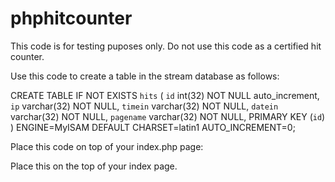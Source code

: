 # phphitcounter
This code is for testing puposes only.
Do not use this code as a certified hit counter.


Use this code to create a table in the stream database as follows:

CREATE TABLE IF NOT EXISTS `hits` (
  `id` int(32) NOT NULL auto_increment,
  `ip` varchar(32) NOT NULL,
  `timein` varchar(32) NOT NULL,
  `datein` varchar(32) NOT NULL,
  `pagename` varchar(32) NOT NULL,
  PRIMARY KEY  (`id`)
) ENGINE=MyISAM  DEFAULT CHARSET=latin1 AUTO_INCREMENT=0;




Place this code on top of your index.php page:

Place this on the top of your index page.

<?php
session_start();
$_SESSION['pagename'] = "zulu index";
include "db/pushhits.php";
?>
